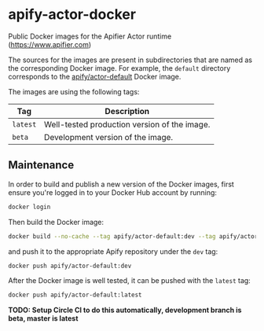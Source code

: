 # apify-actor-docker

Public Docker images for the Apifier Actor runtime (https://www.apifier.com)

The sources for the images are present in subdirectories that are named as the corresponding
Docker image. For example, the `default` directory corresponds to the
[apify/actor-default](https://hub.docker.com/r/apify/actor-default/) Docker image.

The images are using the following tags:

Tag         | Description
----------- | -------------
`latest`    | Well-tested production version of the image.
`beta`      | Development version of the image.


## Maintenance

In order to build and publish a new version of the Docker images,
first ensure you're logged in to your Docker Hub account by running:

```bash
docker login
````

Then build the Docker image:

```bash
docker build --no-cache --tag apify/actor-default:dev --tag apify/actor-default:latest ./default/.
```

and push it to the appropriate Apify repository under the `dev` tag:

```bash
docker push apify/actor-default:dev
```

After the Docker image is well tested, it can be pushed with the `latest` tag:

```bash
docker push apify/actor-default:latest
```


**TODO: Setup Circle CI to do this automatically, development branch is beta, master is latest**
